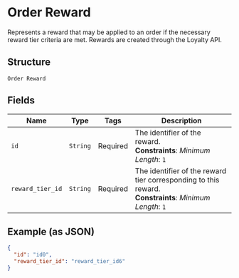 
# Order Reward

Represents a reward that may be applied to an order if the necessary
reward tier criteria are met. Rewards are created through the Loyalty API.

## Structure

`Order Reward`

## Fields

| Name | Type | Tags | Description |
|  --- | --- | --- | --- |
| `id` | `String` | Required | The identifier of the reward.<br>**Constraints**: *Minimum Length*: `1` |
| `reward_tier_id` | `String` | Required | The identifier of the reward tier corresponding to this reward.<br>**Constraints**: *Minimum Length*: `1` |

## Example (as JSON)

```json
{
  "id": "id0",
  "reward_tier_id": "reward_tier_id6"
}
```

